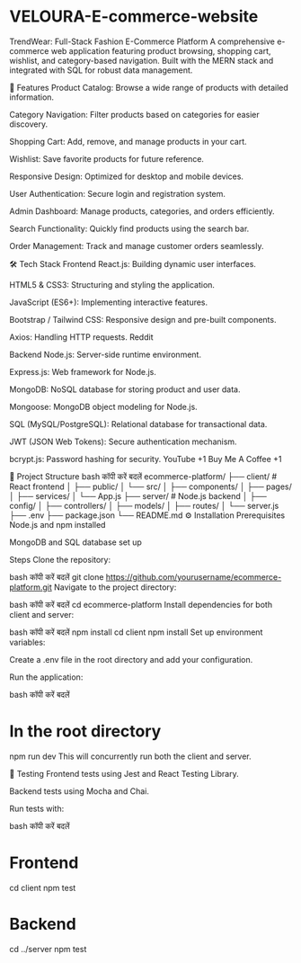 # VELOURA-E-commerce-website
TrendWear: Full-Stack Fashion E-Commerce Platform
A comprehensive e-commerce web application featuring product browsing, shopping cart, wishlist, and category-based navigation. Built with the MERN stack and integrated with SQL for robust data management.

🚀 Features
Product Catalog: Browse a wide range of products with detailed information.

Category Navigation: Filter products based on categories for easier discovery.

Shopping Cart: Add, remove, and manage products in your cart.

Wishlist: Save favorite products for future reference.

Responsive Design: Optimized for desktop and mobile devices.

User Authentication: Secure login and registration system.

Admin Dashboard: Manage products, categories, and orders efficiently.

Search Functionality: Quickly find products using the search bar.

Order Management: Track and manage customer orders seamlessly.

🛠️ Tech Stack
Frontend
React.js: Building dynamic user interfaces.

HTML5 & CSS3: Structuring and styling the application.

JavaScript (ES6+): Implementing interactive features.

Bootstrap / Tailwind CSS: Responsive design and pre-built components.

Axios: Handling HTTP requests.
Reddit

Backend
Node.js: Server-side runtime environment.

Express.js: Web framework for Node.js.

MongoDB: NoSQL database for storing product and user data.

Mongoose: MongoDB object modeling for Node.js.

SQL (MySQL/PostgreSQL): Relational database for transactional data.

JWT (JSON Web Tokens): Secure authentication mechanism.

bcrypt.js: Password hashing for security.
YouTube
+1
Buy Me A Coffee
+1

📁 Project Structure
bash
कॉपी करें
बदलें
ecommerce-platform/
├── client/                 # React frontend
│   ├── public/
│   └── src/
│       ├── components/
│       ├── pages/
│       ├── services/
│       └── App.js
├── server/                 # Node.js backend
│   ├── config/
│   ├── controllers/
│   ├── models/
│   ├── routes/
│   └── server.js
├── .env
├── package.json
└── README.md
⚙️ Installation
Prerequisites
Node.js and npm installed

MongoDB and SQL database set up

Steps
Clone the repository:

bash
कॉपी करें
बदलें
git clone https://github.com/yourusername/ecommerce-platform.git
Navigate to the project directory:

bash
कॉपी करें
बदलें
cd ecommerce-platform
Install dependencies for both client and server:

bash
कॉपी करें
बदलें
npm install
cd client
npm install
Set up environment variables:

Create a .env file in the root directory and add your configuration.

Run the application:

bash
कॉपी करें
बदलें
# In the root directory
npm run dev
This will concurrently run both the client and server.

🧪 Testing
Frontend tests using Jest and React Testing Library.

Backend tests using Mocha and Chai.

Run tests with:

bash
कॉपी करें
बदलें
# Frontend
cd client
npm test

# Backend
cd ../server
npm test
